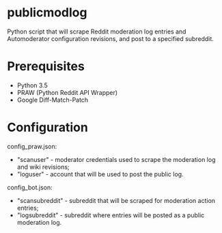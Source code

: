 # publicmodlog
Python script that will scrape Reddit moderation log entries and Automoderator configuration revisions, and post to a specified subreddit.

# Prerequisites
* Python 3.5
* PRAW (Python Reddit API Wrapper)
* Google Diff-Match-Patch

# Configuration
config_praw.json:
* "scanuser" - moderator credentials used to scrape the moderation log and wiki revisions;
* "loguser" - account that will be used to post the public log.

config_bot.json:
* "scansubreddit" - subreddit that will be scraped for moderation action entries;
* "logsubreddit" - subreddit where entries will be posted as a public moderation log.
